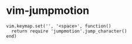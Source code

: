 # vim-jumpmotion

```
vim.keymap.set('', '<space>', function()
  return require 'jumpmotion'.jump_character()
end)
```

